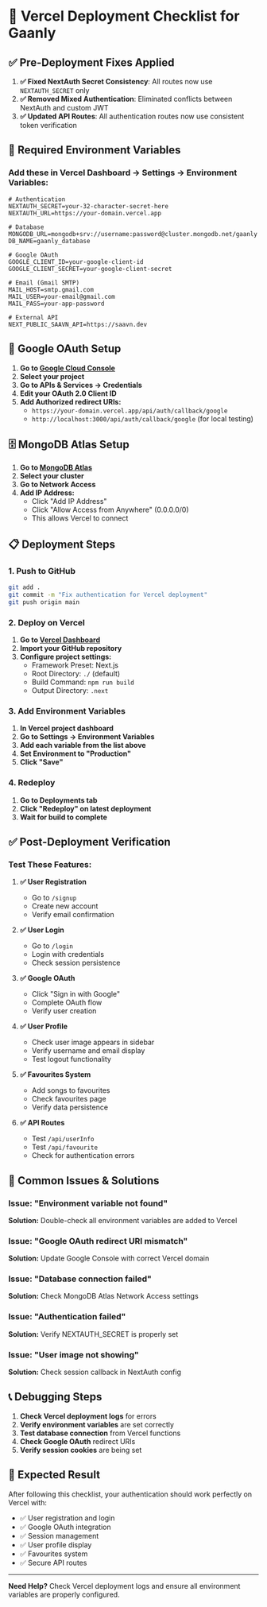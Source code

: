 # 🚀 Vercel Deployment Checklist for Gaanly

## ✅ **Pre-Deployment Fixes Applied**

1. **✅ Fixed NextAuth Secret Consistency**: All routes now use `NEXTAUTH_SECRET` only
2. **✅ Removed Mixed Authentication**: Eliminated conflicts between NextAuth and custom JWT
3. **✅ Updated API Routes**: All authentication routes now use consistent token verification

## 🔑 **Required Environment Variables**

### **Add these in Vercel Dashboard → Settings → Environment Variables:**

```env
# Authentication
NEXTAUTH_SECRET=your-32-character-secret-here
NEXTAUTH_URL=https://your-domain.vercel.app

# Database
MONGODB_URL=mongodb+srv://username:password@cluster.mongodb.net/gaanly
DB_NAME=gaanly_database

# Google OAuth
GOOGLE_CLIENT_ID=your-google-client-id
GOOGLE_CLIENT_SECRET=your-google-client-secret

# Email (Gmail SMTP)
MAIL_HOST=smtp.gmail.com
MAIL_USER=your-email@gmail.com
MAIL_PASS=your-app-password

# External API
NEXT_PUBLIC_SAAVN_API=https://saavn.dev
```

## 🔧 **Google OAuth Setup**

1. **Go to [Google Cloud Console](https://console.cloud.google.com/)**
2. **Select your project**
3. **Go to APIs & Services → Credentials**
4. **Edit your OAuth 2.0 Client ID**
5. **Add Authorized redirect URIs:**
   - `https://your-domain.vercel.app/api/auth/callback/google`
   - `http://localhost:3000/api/auth/callback/google` (for local testing)

## 🗄️ **MongoDB Atlas Setup**

1. **Go to [MongoDB Atlas](https://cloud.mongodb.com/)**
2. **Select your cluster**
3. **Go to Network Access**
4. **Add IP Address:**
   - Click "Add IP Address"
   - Click "Allow Access from Anywhere" (0.0.0.0/0)
   - This allows Vercel to connect

## 📋 **Deployment Steps**

### **1. Push to GitHub**
```bash
git add .
git commit -m "Fix authentication for Vercel deployment"
git push origin main
```

### **2. Deploy on Vercel**
1. **Go to [Vercel Dashboard](https://vercel.com/dashboard)**
2. **Import your GitHub repository**
3. **Configure project settings:**
   - Framework Preset: Next.js
   - Root Directory: `./` (default)
   - Build Command: `npm run build`
   - Output Directory: `.next`

### **3. Add Environment Variables**
1. **In Vercel project dashboard**
2. **Go to Settings → Environment Variables**
3. **Add each variable from the list above**
4. **Set Environment to "Production"**
5. **Click "Save"**

### **4. Redeploy**
1. **Go to Deployments tab**
2. **Click "Redeploy" on latest deployment**
3. **Wait for build to complete**

## ✅ **Post-Deployment Verification**

### **Test These Features:**

1. **✅ User Registration**
   - Go to `/signup`
   - Create new account
   - Verify email confirmation

2. **✅ User Login**
   - Go to `/login`
   - Login with credentials
   - Check session persistence

3. **✅ Google OAuth**
   - Click "Sign in with Google"
   - Complete OAuth flow
   - Verify user creation

4. **✅ User Profile**
   - Check user image appears in sidebar
   - Verify username and email display
   - Test logout functionality

5. **✅ Favourites System**
   - Add songs to favourites
   - Check favourites page
   - Verify data persistence

6. **✅ API Routes**
   - Test `/api/userInfo`
   - Test `/api/favourite`
   - Check for authentication errors

## 🚨 **Common Issues & Solutions**

### **Issue: "Environment variable not found"**
**Solution:** Double-check all environment variables are added to Vercel

### **Issue: "Google OAuth redirect URI mismatch"**
**Solution:** Update Google Console with correct Vercel domain

### **Issue: "Database connection failed"**
**Solution:** Check MongoDB Atlas Network Access settings

### **Issue: "Authentication failed"**
**Solution:** Verify NEXTAUTH_SECRET is properly set

### **Issue: "User image not showing"**
**Solution:** Check session callback in NextAuth config

## 📞 **Debugging Steps**

1. **Check Vercel deployment logs** for errors
2. **Verify environment variables** are set correctly
3. **Test database connection** from Vercel functions
4. **Check Google OAuth** redirect URIs
5. **Verify session cookies** are being set

## 🎯 **Expected Result**

After following this checklist, your authentication should work perfectly on Vercel with:
- ✅ User registration and login
- ✅ Google OAuth integration
- ✅ Session management
- ✅ User profile display
- ✅ Favourites system
- ✅ Secure API routes

---

**Need Help?** Check Vercel deployment logs and ensure all environment variables are properly configured.
